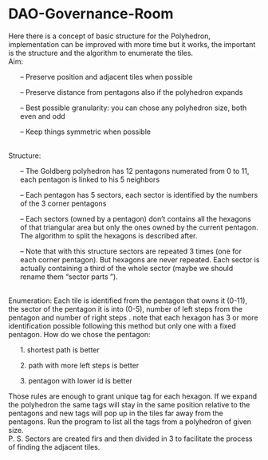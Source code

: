 # DAO-Governance-Room
Here there is a concept of basic structure for the Polyhedron, implementation can be improved with more time but it works, the important is the structure and the algorithm to enumerate the tiles.
<br>Aim:
<ul> –	Preserve position and adjacent tiles when possible</ul>
<ul> –	Preserve distance from pentagons also if the polyhedron expands</ul>
<ul> –	Best possible granularity: you can chose any polyhedron size, both even and odd</ul>
  <ul> –	Keep things symmetric when possible</ul>
<br>Structure:
<ul>–	The Goldberg polyhedron has 12 pentagons numerated from 0 to 11, each pentagon is linked to his 5 neighbors</ul>
<ul>–	Each pentagon has 5 sectors, each sector is identified by the numbers of the 3 corner pentagons</ul>
<ul>–	Each sectors (owned by a pentagon) don’t contains all the hexagons of that triangular area but only the ones owned by the current pentagon. The algorithm to split the hexagons is described after.</ul>
<ul>–	Note that with this structure sectors are repeated 3 times (one for each corner pentagon). But hexagons are never repeated. Each sector is actually containing a third of the whole sector (maybe we should rename them “sector parts ”).</ul>
<br>Enumeration:
Each tile is identified from the pentagon that owns it (0-11), the sector of the pentagon it is into (0-5), number of left steps from the pentagon and number of right steps .
note that each hexagon has 3 or more identification possible following this method but only one with a fixed pentagon.
How do we chose the pentagon:
<ul>1.	shortest path is better</ul>
<ul>2.	path with more left steps is better</ul>
<ul>3.	pentagon with lower id is better</ul>
Those rules are enough to grant unique tag for each hexagon. If we expand the polyhedron the same tags will stay in the same position relative to the pentagons and new tags will pop up in the tiles far away from the pentagons.
Run the program to list all the tags from a polyhedron of given size.
<br>P. S. Sectors are created firs and then divided in 3 to facilitate the process of finding the adjacent tiles.

